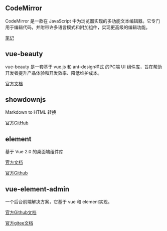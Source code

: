 ## CodeMirror

CodeMirror 是一款在 JavaScript 中为浏览器实现的多功能文本编辑器。它专门用于编辑代码，并附带许多语言模式和附加组件，实现更高级的编辑功能。

[笔记](前端技术/CodeMirror.md)

## vue-beauty

vue-beauty 是一套基于 vue.js 和 ant-design样式 的PC端 UI 组件库，旨在帮助开发者提升产品体验和开发效率、降低维护成本。

[官方文档](https://fe-driver.github.io/vue-beauty/#/components/start)

## showdownjs

Markdown to HTML 转换

[官方GitHub](https://github.com/showdownjs/showdown)

## element

基于 Vue 2.0 的桌面端组件库

[官方文档](https://element.eleme.cn/#/zh-CN/guide/design)

[官方Github](https://github.com/ElemeFE/element)

## vue-element-admin

一个后台前端解决方案，它基于 vue 和 element实现。

[官方Github文档](https://github.com/PanJiaChen/vue-element-admin/blob/master/README.zh-CN.md)

[官方gitee文档](https://panjiachen.gitee.io/vue-element-admin-site/zh/guide/)